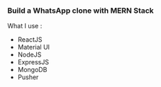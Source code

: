 ### Build a WhatsApp clone with MERN Stack

What I use : 
- ReactJS 
- Material UI 
- NodeJS
- ExpressJS
- MongoDB
- Pusher 